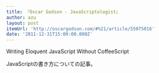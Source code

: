 ```yaml
---
title: 『Oscar Godson - JavaScriptologist』
author: azu
layout: post
itemUrl: 'http://oscargodson.com/#%21/article/55075016'
date: '2011-12-31T15:00:00.000Z'
---
```

Writing Eloquent JavaScript Without CoffeeScript

JavaScriptの書き方についての記事。


